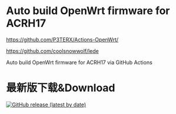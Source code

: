# Auto build OpenWrt firmware for ACRH17

https://github.com/P3TERX/Actions-OpenWrt/

https://github.com/coolsnowwolf/lede


Auto build OpenWrt firmware for ACRH17 via GitHub Actions
# 最新版下载&Download
[![GitHub release (latest by date)](https://img.shields.io/github/v/release/leopardciaw/ACRH17?style=for-the-badge&label=Download)](https://github.com/leopardciaw/ACRH17/releases/latest)
